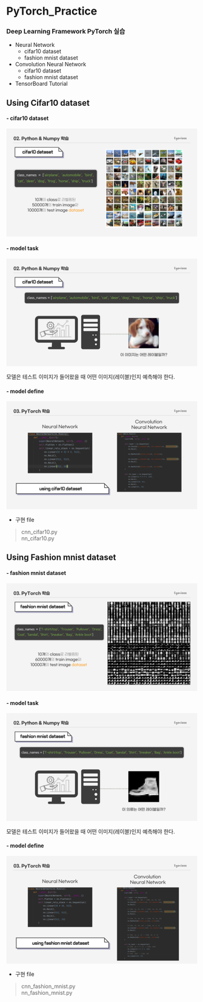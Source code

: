 # PyTorch_Practice
### Deep Learning Framework PyTorch 실습

* Neural Network
  * cifar10 dataset
  * fashion mnist dataset
* Convolution Neural Network
  * cifar10 dataset
  * fashion mnist dataset
* TensorBoard Tutorial

## Using Cifar10 dataset
#### - cifar10 dataset
![009](./img/009.png)

#### - model task
![029](./img/029.png)

모델은 테스트 이미지가 들어왔을 때 어떤 이미지(레이블)인지 예측해야 한다.

#### - model define
![030](./img/030.png)

* 구현 file
> cnn_cifar10.py   
> nn_cifar10.py

## Using Fashion mnist dataset
#### - fashion mnist dataset
![032](./img/032.png)

#### - model task
![033](./img/033.png)

모델은 테스트 이미지가 들어왔을 때 어떤 이미지(레이블)인지 예측해야 한다.

#### - model define
![034](./img/034.png)


* 구현 file
> cnn_fashion_mnist.py   
> nn_fashion_mnist.py